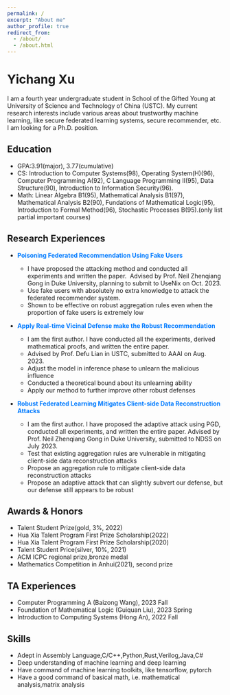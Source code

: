 ```yaml
---
permalink: /
excerpt: "About me"
author_profile: true
redirect_from: 
  - /about/
  - /about.html
---
```

# Yichang Xu
I am a fourth year undergraduate student in School of the Gifted Young at University of Science and Technology of China (USTC). My current research interests include various areas about trustworthy machine learning, like secure federated learning systems, secure recommender, etc. I am looking for a Ph.D. position.

## Education
* GPA:3.91(major), 3.77(cumulative)
* CS:  Introduction to Computer Systems(98), Operating System(H)(96), Computer Programming A(92), C Language Programming II(95), Data Structure(90), Introduction to Information Security(96).
* Math:  Linear Algebra B1(95), Mathematical Analysis B1(97), Mathematical Analysis B2(90), Fundations of Mathematical Logic(95), Introduction to Formal Method(96), Stochastic Processes B(95).(only list partial important courses)

## Research Experiences
* <span style="color: #007bff;"><b>Poisoning Federated Recommendation Using Fake Users</b></span>
  * I have proposed the attacking method and conducted all experiments and written the paper. &nbsp;Advised by Prof. Neil Zhenqiang Gong in Duke University, planning to submit to UseNix on Oct. 2023.
  * Use fake users with absolutely no extra knowledge to attack the federated recommender system.
  * Shown to be effective on robust aggregation rules even when the proportion of fake users is extremely low

* <span style="color: #007bff;"><b>Apply Real-time Vicinal Defense make the Robust Recommendation</b></span>  
  * I am the first author. I have conducted all the experiments, derived mathematical proofs, and written the entire paper.
  * Advised by Prof. Defu Lian in USTC, submitted to AAAI on Aug. 2023.
  * Adjust the model in inference phase to unlearn the malicious influence
  * Conducted a theoretical bound about its unlearning ability
  * Apply our method to further improve other robust defenses

* <span style="color: #007bff;"><b>Robust Federated Learning Mitigates Client-side Data Reconstruction Attacks</b></span>  
  * I am the first author. I have proposed the adaptive attack using PGD, conducted all experiments, and written the entire paper. Advised by Prof. Neil Zhenqiang Gong in Duke University, submitted to NDSS on July 2023.
  * Test that existing aggregation rules are vulnerable in mitigating client-side data reconstruction attacks
  * Propose an aggregation rule to mitigate client-side data reconstruction attacks
  * Propose an adaptive attack that can slightly subvert our defense, but our defense still appears to be robust
  
## Awards & Honors
* Talent Student Prize(gold, 3%, 2022)
* Hua Xia Talent Program First Prize Scholarship(2022)
* Hua Xia Talent Program First Prize Scholarship(2020)
* Talent Student Price(silver, 10%, 2021)
* ACM ICPC regional prize,bronze medal
* Mathematics Competition in Anhui(2021), second prize

## TA Experiences
* Computer Programming A (Baizong Wang), 2023 Fall
* Foundation of Mathematical Logic (Guiquan Liu), 2023 Spring
* Introduction to Computing Systems (Hong An), 2022 Fall

## Skills
* Adept in Assembly Language,C/C++,Python,Rust,Verilog,Java,C#
* Deep understanding of machine learning and deep learning
* Have command of machine learning toolkits, like tensorflow, pytorch
* Have a good command of basical math, i.e. mathematical analysis,matrix analysis
